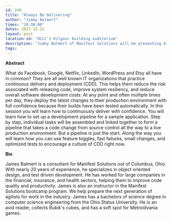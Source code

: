 ```yaml
---
id: 248
title: "Always Be Delivering"
author: "Jimmy Balmert"
times: "18:30:00"
dates: 2017-12-12
layout: post
location-id: "OCLC's Kilgour building auditorium"  
description: "Jimmy Balmert of Manifest Solutions will be presenting Always Be Delivering"
tags: 
---
```

 **Abstract**

 What do Facebook, Google, Netflix, LinkedIn, WordPress and Etsy all have in common? They are all well known IT organizations that practice continuous delivery and deployment (CDD). This helps them reduce the risk associated with releasing code, improve system resiliency, and reduce overall software development costs. At any point and often multiple times per day, they deploy the latest changes to their production environment with full confidence because their builds have been tested automatically. In this session you will learn how to continuously deliver with confidence. You will learn how to set up a development pipeline for a sample application. Step by step, individual tasks will be assembled and linked together to form a pipeline that takes a code change from source control all the way to a live production environment. But a pipeline is just the start. Along the way you will learn how you can use feature toggles, fast failures, small changes, and optimized tests to encourage a culture of CDD right now.​

**Bio**

James Balmert is a consultant for Manifest Solutions out of Columbus, Ohio. With nearly 20 years of experience, he specializes in object oriented design, and test driven development. He has worked for large companies in the financial, insurance, and health sectors, helping them to improve code quality and productivity. James is also an instructor in the Manifest Solutions bootcamp program. We help prepare the next generation of agilists for work in the industry. James has a bachelors of science degree in computer science engineering from the Ohio Status University. He is an avid reader, collects Rubik's cubes, and has a soft spot for Metroidvania games.
